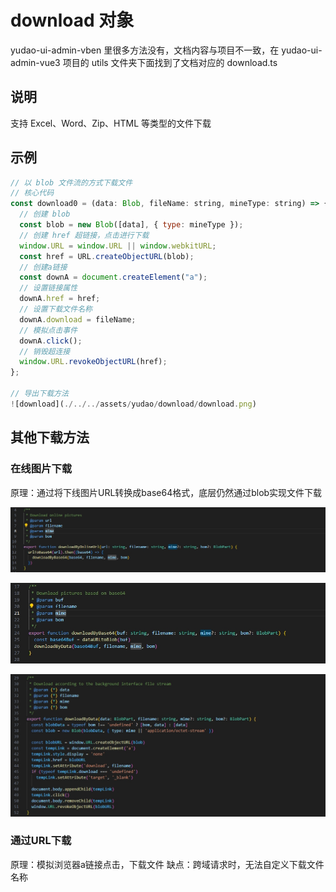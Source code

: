 # download 对象

yudao-ui-admin-vben 里很多方法没有，文档内容与项目不一致，在 yudao-ui-admin-vue3 项目的 utils 文件夹下面找到了文档对应的 download.ts

## 说明

支持 Excel、Word、Zip、HTML 等类型的文件下载

## 示例

```js
// 以 blob 文件流的方式下载文件
// 核心代码
const download0 = (data: Blob, fileName: string, mineType: string) => {
  // 创建 blob
  const blob = new Blob([data], { type: mineType });
  // 创建 href 超链接，点击进行下载
  window.URL = window.URL || window.webkitURL;
  const href = URL.createObjectURL(blob);
  // 创建a链接
  const downA = document.createElement("a");
  // 设置链接属性
  downA.href = href;
  // 设置下载文件名称
  downA.download = fileName;
  // 模拟点击事件
  downA.click();
  // 销毁超连接
  window.URL.revokeObjectURL(href);
};

// 导出下载方法
![download](./../../assets/yudao/download/download.png)
```

## 其他下载方法

### 在线图片下载

原理：通过将下线图片URL转换成base64格式，底层仍然通过blob实现文件下载

![downloadByUrl](./../../assets/yudao/download/imgUrl.png)

![downloadByBase64](./../../assets/yudao/download/imgBase64.png)

![downloadByData](./../../assets/yudao/download/imgBlob.png)


### 通过URL下载

原理：模拟浏览器a链接点击，下载文件
缺点：跨域请求时，无法自定义下载文件名称